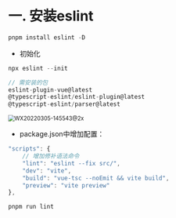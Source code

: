 # 一. 安装eslint

```js
pnpm install eslint -D
```



- 初始化

```js
npx eslint --init
```



```js
// 需安装的包
eslint-plugin-vue@latest 
@typescript-eslint/eslint-plugin@latest 
@typescript-eslint/parser@latest
```

<img src="/Users/kongyi/Library/Mobile Documents/com~apple~CloudDocs/myPages/FE/工程化/eslint/images/WX20220305-145543@2x.png" alt="WX20220305-145543@2x" style="zoom:80%;" />



- package.json中增加配置：

```js
"scripts": {
  	// 增加修补语法命令
    "lint": "eslint --fix src/",
    "dev": "vite",
    "build": "vue-tsc --noEmit && vite build",
    "preview": "vite preview"
},
```

```js
pnpm run lint
```

